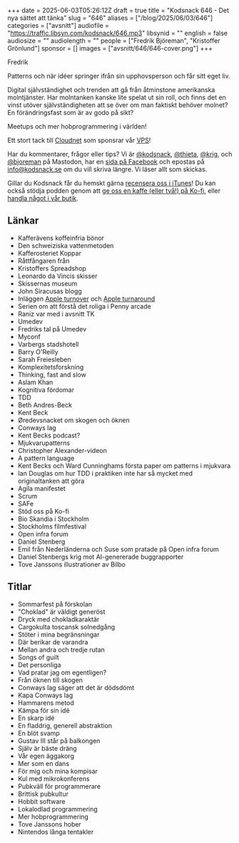 +++
date = 2025-06-03T05:26:12Z
draft = true
title = "Kodsnack 646 - Det nya sättet att tänka"
slug = "646"
aliases = ["/blog/2025/06/03/646"]
categories = ["avsnitt"]
audiofile = "https://traffic.libsyn.com/kodsnack/646.mp3"
libsynid = ""
english = false
audiosize = ""
audiolength = ""
people = ["Fredrik Björeman", "Kristoffer Grönlund"]
sponsor = []
images = ["avsnitt/646/646-cover.png"]
+++

Fredrik 

Patterns och när idéer springer ifrån sin upphovsperson och får sitt eget liv.

Digital självständighet och trenden att gå från åtminstone amerikanska molntjänster. Har molntanken kanske lite spelat ut sin roll, och finns det en vinst utöver självständigheten att se över om man faktiskt behöver molnet? En förändringsfast som är av godo på sikt?

Meetups och mer hobprogrammering i världen!

Ett stort tack till [Cloudnet](https://www.cloudnet.se) som sponsrar vår [VPS](https://en.wikipedia.org/wiki/Virtual_private_server)!

Har du kommentarer, frågor eller tips? Vi är [@kodsnack](https://social.podsnack.se/@kodsnack), [@thieta](https://6510.nu/@thieta), [@krig](https://6510.nu/@krig), och [@bjoreman](https://toot.cafe/@bjoreman) på Mastodon, har en [sida på Facebook](https://www.facebook.com/) och epostas på [info@kodsnack.se](mailto:info@kodsnack.se) om du vill skriva längre. Vi läser allt som skickas.

Gillar du Kodsnack får du hemskt gärna [recensera oss i iTunes](https://itunes.apple.com/se/podcast/kodsnack/id561631498?l=en)! Du kan också stödja podden genom att <a href="https://ko-fi.com/kodsnack" rel="payment">ge oss en kaffe (eller två!) på Ko-fi</a>, eller [handla något i vår butik](https://shop.spreadshirt.se/kodsnack/).

## Länkar
* Kafferävens koffeinfria bönor
* Den schweiziska vattenmetoden
* Kafferosteriet Koppar
* Råttfångaren från 
* Kristoffers Spreadshop
* Leonardo da Vincis skisser
* Skissernas museum
* John Siracusas blogg
* Inläggen [Apple turnover](https://hypercritical.co/2025/05/09/apple-turnover) och [Apple turnaround](https://hypercritical.co/2025/05/20/apple-turnaround)
* Serien om att förstå det roliga i Penny arcade
* Raniz var med i avsnitt TK
* Umedev
* Fredriks tal på Umedev
* Myconf
* Varbergs stadshotell
* Barry O'Reilly
* Sarah Freiesleben
* Komplexitetsforskning
* Thinking, fast and slow
* Aslam Khan
* Kognitiva fördomar
* TDD
* Beth Andres-Beck
* Kent Beck
* Øredevsnacket om skogen och öknen
* Conways lag
* Kent Becks podcast?
* Mjukvarupatterns
* Christopher Alexander-videon
* A pattern language
* Kent Becks och Ward Cunninghams första paper om patterns i mjukvara
* Ian Douglas om hur TDD i praktiken inte har så mycket med originaltanken att göra
* Agila manifestet
* Scrum
* SAFe
* Stöd oss på Ko-fi
* Bio Skandia i Stockholm
* Stockholms filmfestival
* Open infra forum
* Daniel Stenberg
* Emil från Nederländerna och Suse som pratade på Open infra forum
* Daniel Stenbergs krig mot AI-genererade buggrapporter
* Tove Janssons illustrationer av Bilbo

## Titlar
* Sommarfest på förskolan
* "Choklad" är väldigt generöst
* Dryck med chokladkaraktär
* Cargokulta toscansk solnedgång
* Stöter i mina begränsningar
* Där berikar de varandra
* Mellan andra och tredje rutan
* Songs of guilt
* Det personliga
* Vad pratar jag om egentligen?
* Från öknen till skogen
* Conways lag säger att det är dödsdömt
* Kapa Conways lag
* Hammarens metod
* Kämpa för sin idé
* En skarp idé
* En fladdrig, generell abstraktion
* En blöt svamp
* Gustav III står på balkongen
* Själv är bäste dräng
* Vår egen äggakorg
* Mer som en dans
* För mig och mina kompisar
* Kul med mikrokonferens
* Pubkväll för programmerare
* Brittisk pubkultur
* Hobbit software
* Lokalodlad programmering
* Mer hobprogrammering
* Tove Janssons hober
* Nintendos långa tentakler
